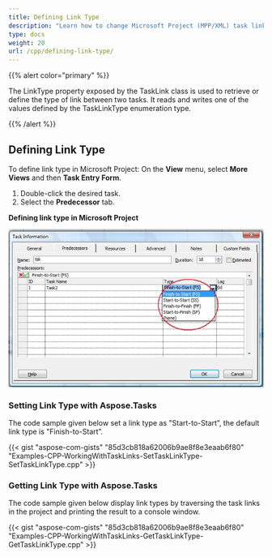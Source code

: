 ```yaml
---
title: Defining Link Type
description: "Learn how to change Microsoft Project (MPP/XML) task link types using Aspose.Tasks for C++."
type: docs
weight: 20
url: /cpp/defining-link-type/
---
```


{{% alert color="primary" %}}

The LinkType property exposed by the TaskLink class is used to retrieve or define the type of link between two tasks. It reads and writes one of the values defined by the TaskLinkType enumeration type.

{{% /alert %}}

## **Defining Link Type**
To define link type in Microsoft Project:
On the **View** menu, select **More Views** and then **Task Entry Form**.

1. Double-click the desired task.
2. Select the **Predecessor** tab.

**Defining link type in Microsoft Project**

![editing task link type in Microsoft Project](defining-link-type_1.png)

### **Setting Link Type with Aspose.Tasks**
The code sample given below set a link type as "Start-to-Start”, the default link type is "Finish-to-Start”.

{{< gist "aspose-com-gists" "85d3cb818a62006b9ae8f8e3eaab6f80" "Examples-CPP-WorkingWithTaskLinks-SetTaskLinkType-SetTaskLinkType.cpp" >}}

### **Getting Link Type with Aspose.Tasks**
The code sample given below display link types by traversing the task links in the project and printing the result to a console window.

{{< gist "aspose-com-gists" "85d3cb818a62006b9ae8f8e3eaab6f80" "Examples-CPP-WorkingWithTaskLinks-GetTaskLinkType-GetTaskLinkType.cpp" >}}
